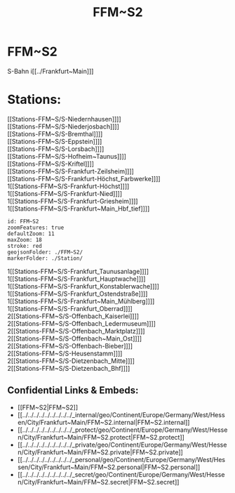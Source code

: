 ﻿---
location: [ 50.09417 , 8.60611 ] 
type: geo-Region
title: FFM~S2

license: CC BY-SA 4.0
source: https://datahub.io/core/country-codes
isDeleted: false
isReadOnly: false
draft: false
confidential: public

tags:
- geo/Country/Region
aliases:
- FFM~S2

Languages:
- de

cssclasses: geo-Region
publish: true
linkTitle: 
keywords: 
layout: 
publishDate: 
expiryDate: 
---

# FFM~S2

S-Bahn i[[../Frankfurt~Main]]]  

# Stations: 
[[Stations-FFM~S/S-Niedernhausen]]]]  
[[Stations-FFM~S/S-Niederjosbach]]]]  
[[Stations-FFM~S/S-Bremthal]]]]  
[[Stations-FFM~S/S-Eppstein]]]]  
[[Stations-FFM~S/S-Lorsbach]]]]  
[[Stations-FFM~S/S-Hofheim~Taunus]]]]  
[[Stations-FFM~S/S-Kriftel]]]]  
[[Stations-FFM~S/S-Frankfurt-Zeilsheim]]]]  
[[Stations-FFM~S/S-Frankfurt-Höchst_Farbwerke]]]]  
1[[Stations-FFM~S/S-Frankfurt-Höchst]]]]  
1[[Stations-FFM~S/S-Frankfurt-Nied]]]]  
1[[Stations-FFM~S/S-Frankfurt-Griesheim]]]]  
1[[Stations-FFM~S/S-Frankfurt~Main_Hbf_tief]]]]  

```leaflet
id: FFM~S2
zoomFeatures: true 
defaultZoom: 11 
maxZoom: 18
stroke: red
geojsonFolder: ./FFM~S2/
markerFolder: ./Station/
```

1[[Stations-FFM~S/S-Frankfurt_Taunusanlage]]]]  
1[[Stations-FFM~S/S-Frankfurt_Hauptwache]]]]  
1[[Stations-FFM~S/S-Frankfurt_Konstablerwache]]]]  
1[[Stations-FFM~S/S-Frankfurt_Ostendstraße]]]]  
1[[Stations-FFM~S/S-Frankfurt~Main_Mühlberg]]]]  
1[[Stations-FFM~S/S-Frankfurt_Oberrad]]]]  
2[[Stations-FFM~S/S-Offenbach_Kaiserlei]]]]  
2[[Stations-FFM~S/S-Offenbach_Ledermuseum]]]]  
2[[Stations-FFM~S/S-Offenbach_Marktplatz]]]]  
2[[Stations-FFM~S/S-Offenbach~Main_Ost]]]]  
2[[Stations-FFM~S/S-Offenbach-Bieber]]]]  
2[[Stations-FFM~S/S-Heusenstamm]]]]   
2[[Stations-FFM~S/S-Dietzenbach_Mitte]]]]   
2[[Stations-FFM~S/S-Dietzenbach_Bhf]]]]   


## Confidential Links & Embeds: 
- [[FFM~S2|FFM~S2]] 
- [[../../../../../../../../../_internal/geo/Continent/Europe/Germany/West/Hessen/City/Frankfurt~Main/FFM~S2.internal|FFM~S2.internal]] 
- [[../../../../../../../../../_protect/geo/Continent/Europe/Germany/West/Hessen/City/Frankfurt~Main/FFM~S2.protect|FFM~S2.protect]] 
- [[../../../../../../../../../_private/geo/Continent/Europe/Germany/West/Hessen/City/Frankfurt~Main/FFM~S2.private|FFM~S2.private]] 
- [[../../../../../../../../../_personal/geo/Continent/Europe/Germany/West/Hessen/City/Frankfurt~Main/FFM~S2.personal|FFM~S2.personal]] 
- [[../../../../../../../../../_secret/geo/Continent/Europe/Germany/West/Hessen/City/Frankfurt~Main/FFM~S2.secret|FFM~S2.secret]] 
